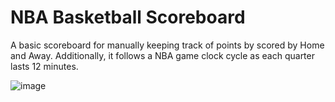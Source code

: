 # NBA Basketball Scoreboard
A basic scoreboard for manually keeping track of points by scored by Home and Away. Additionally, it follows a NBA game clock cycle as each quarter lasts 12 minutes.

![image](https://user-images.githubusercontent.com/77428502/194782936-c6aee806-7ca3-42e5-85a8-8efa4d3b4680.png)

